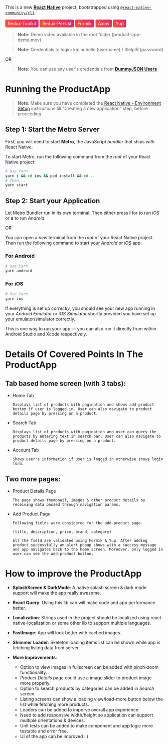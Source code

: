 This is a new [**React Native**](https://reactnative.dev) project, bootstrapped using [`@react-native-community/cli`](https://github.com/react-native-community/cli).

<div style="background: linear-gradient(45deg, #FF512F, #DD2476); color: white; display: inline-block; padding: 4px 8px; border-radius: 4px;">
  Redux-Toolkit
</div>
<div style="background: linear-gradient(45deg, #FF512F, #DD2476); color: white; display: inline-block; padding: 4px 8px; border-radius: 4px;">
  Redux-Persist
</div>
<div style="background: linear-gradient(45deg, #FF512F, #DD2476); color: white; display: inline-block; padding: 4px 8px; border-radius: 4px;">
  Formik
</div>
<div style="background: linear-gradient(45deg, #FF512F, #DD2476); color: white; display: inline-block; padding: 4px 8px; border-radius: 4px;">
  Axios
</div>
<div style="background: linear-gradient(45deg, #FF512F, #DD2476); color: white; display: inline-block; padding: 4px 8px; border-radius: 4px;">
  Yup
</div>

<br/>

> **Note:** Demo video available in the root folder (product-app-demo.mov)

> **Note:** Credentials to login: kminchelle (username) / 0lelplR (password)

OR

> **Note:** You can use any user's credentials from [**DummyJSON Users**](https://dummyjson.com/users)

# Running the ProductApp

> **Note**: Make sure you have completed the [React Native - Environment Setup](https://reactnative.dev/docs/environment-setup) instructions till "Creating a new application" step, before proceeding.

## Step 1: Start the Metro Server

First, you will need to start **Metro**, the JavaScript _bundler_ that ships _with_ React Native.

To start Metro, run the following command from the _root_ of your React Native project:

```bash
# Use Yarn
yarn i && cd ios && pod install && cd ..
# Then...
yarn start
```

## Step 2: Start your Application

Let Metro Bundler run in its _own_ terminal. Then either press **i** for to run _iOS_ or **a** to run _Android_.

OR

You can open a _new_ terminal from the _root_ of your React Native project. Then run the following command to start your _Android_ or _iOS_ app:

### For Android

```bash
# Use Yarn
yarn android
```

### For iOS

```bash
# Use Yarn
yarn ios
```

If everything is set up _correctly_, you should see your new app running in your _Android Emulator_ or _iOS Simulator_ shortly provided you have set up your emulator/simulator correctly.

This is one way to run your app — you can also run it directly from within Android Studio and Xcode respectively.

# Details Of Covered Points In The ProductApp

## Tab based home screen (with 3 tabs):

- Home Tab

      Displays list of products with pagination and shows add-product button if user is logged in. User can also navigate to product details page by pressing on a product.

- Search Tab

      Displays list of products with pagination and user can query the products by entering text in search bar. User can also navigate to product details page by pressing on a product.

- Account Tab

      Shows user's information if user is logged in otherwise shows login form.

## Two more pages:

- Product Details Page

      The page shows thumbnail, images & other product details by receiving data passed through navigation params.

- Add Product Page

      Following fields were considered for the add-product page.

      (title, description, price, brand, category)

      All the field are validated using Formik & Yup. After adding product successfully an alert popup shows with a success message and app navigates back to the home screen. Moreover, only logged in user can see the add-product button.

# How to improve the ProductApp

- **SplashScreen & DarkMode**: A native splash screen & dark mode support will make the app really awesome.
- **React Query**: Using this lib can will make code and app performance better.
- **Localization**: Strings used in the project should be localized using react-native-localization or some other lib to support multiple languages.
- **FastImage**: App will look better with cached images.
- **Shimmer Loader**: Skeleton loading items list can be shown while app is fetching lisitng data from server.
- **More Improvements**:

  - Option to view images in fullscreen can be added with pinch-zoom functionality.
  - _Product Details_ page could use a image slider to product image more properly.
  - Option to search products by categories can be added in _Search_ screen.
  - Listing screens can show a loading view/load-more button below the list while fetching more products.
  - Loaders can be added to imporve overall app experience
  - Need to add responsive width/height so application can support multiple orientations & devices.
  - Unit tests can be added to make component and app logic more testable and error free.
  - UI of the app can be improved : )
